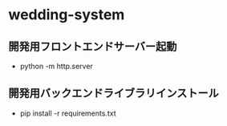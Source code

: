 # wedding-system

## 開発用フロントエンドサーバー起動

- python -m http.server

## 開発用バックエンドライブラリインストール

- pip install -r requirements.txt